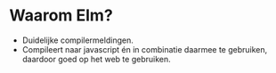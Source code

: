 # Waarom Elm?


+ Duidelijke compilermeldingen.
+ Compileert naar javascript én in combinatie daarmee te gebruiken, daardoor goed op het web te gebruiken.
